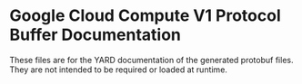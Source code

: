 # Google Cloud Compute V1 Protocol Buffer Documentation

These files are for the YARD documentation of the generated protobuf files.
They are not intended to be required or loaded at runtime.
